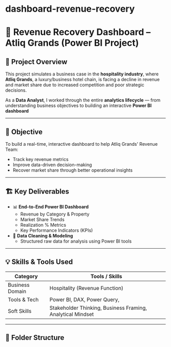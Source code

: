 # dashboard-revenue-recovery

# 🏨 Revenue Recovery Dashboard – Atliq Grands (Power BI Project)

## 📘 Project Overview

This project simulates a  business case in the **hospitality industry**, where **Atliq Grands**, a luxury/business hotel chain, is facing a decline in revenue and market share due to increased competition and poor strategic decisions.

As a **Data Analyst**, I worked through the entire **analytics lifecycle** — from understanding business objectives to building an interactive **Power BI dashboard** 

---

## 🧠 Objective

To build a real-time, interactive dashboard to help Atliq Grands' Revenue Team:
- Track key revenue metrics
- Improve data-driven decision-making
- Recover market share through better operational insights

---

## 🏗️ Key Deliverables

- 📊 **End-to-End Power BI Dashboard**
  - Revenue by Category & Property
  - Market Share Trends
  - Realization % Metrics
  - Key Performance Indicators (KPIs)
- 🧩 **Data Cleaning & Modeling**
  - Structured raw data for analysis using Power BI tools

---

## 💡 Skills & Tools Used

| Category       | Tools / Skills                         |
|----------------|----------------------------------------|
| Business Domain | Hospitality (Revenue Function)        |
| Tools & Tech    | Power BI, DAX, Power Query,      |
| Soft Skills     | Stakeholder Thinking, Business Framing, Analytical Mindset |

---




## 📌 Folder Structure

